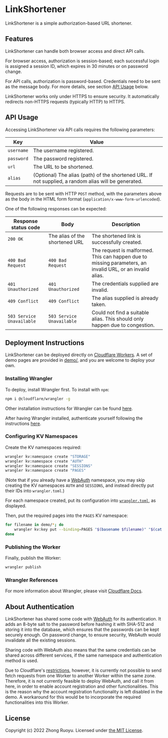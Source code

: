 # LinkShortener

LinkShortener is a simple authorization-based URL shortener.

## Features

LinkShortener can handle both browser access and direct API calls.

For browser access, authorization is session-based; each successful login is assigned a session ID, which expires in 30 minutes or on password change.

For API calls, authorization is password-based. Credentials need to be sent as the message body. For more details, see section [API Usage](#api-usage) below.

LinkShortener works only under HTTPS to ensure security. It automatically redirects non-HTTPS requests (typically HTTP) to HTTPS.

## API Usage

Accessing LinkShortener via API calls requires the following parameters:

| Key        | Value                                                                                                |
| ---------- | ---------------------------------------------------------------------------------------------------- |
| `username` | The username registered.                                                                             |
| `password` | The password registered.                                                                             |
| `url`      | The URL to be shortened.                                                                             |
| `alias`    | (Optional) The alias (path) of the shortened URL. If not supplied, a random alias will be generated. |

Requests are to be sent with HTTP `POST` method, with the parameters above as the body in the HTML form format (`application/x-www-form-urlencoded`).

One of the following responses can be expected:

| Response status code      | Body                           | Description                                                                                               |
| ------------------------- | ------------------------------ | --------------------------------------------------------------------------------------------------------- |
| `200 OK`                  | The alias of the shortened URL | The shortened link is successfully created.                                                               |
| `400 Bad Request`         | `400 Bad Request`              | The request is malformed. This can happen due to missing parameters, an invalid URL, or an invalid alias. |
| `401 Unauthorized`        | `401 Unauthorized`             | The credentials supplied are invalid.                                                                     |
| `409 Conflict`            | `409 Conflict`                 | The alias supplied is already taken.                                                                      |
| `503 Service Unavailable` | `503 Service Unavailable`      | Could not find a suitable alias. This should only happen due to congestion.                               |

## Deployment Instructions

LinkShortener can be deployed directly on [Cloudflare Workers](https://workers.cloudflare.com). A set of demo pages are provided in [demo/](demo/), and you are welcome to deploy your own.

### Installing Wrangler

To deploy, install Wrangler first. To install with `npm`:

```bash
npm i @cloudflare/wrangler -g
```

Other installation instructions for Wrangler can be found [here](https://developers.cloudflare.com/workers/cli-wrangler/install-update/).

After having Wrangler installed, authenticate yourself following the instructions [here](https://developers.cloudflare.com/workers/cli-wrangler/authentication/).

### Configuring KV Namespaces

Create the KV namespaces required:

```bash
wrangler kv:namespace create "STORAGE"
wrangler kv:namespace create "AUTH"
wrangler kv:namespace create "SESSIONS"
wrangler kv:namespace create "PAGES"
```

(Note that if you already have a [WebAuth](https://github.com/ZhongRuoyu/WebAuth) namespace, you may skip creating the KV namespaces `AUTH` and `SESSIONS`, and instead directly put their IDs into `wrangler.toml`.)

For each namespace created, put its configuration into [`wrangler.toml`](wrangler.toml), as displayed.

Then, put the required pages into the `PAGES` KV namespace:

```bash
for filename in demo/*; do
    wrangler kv:key put --binding=PAGES "$(basename $filename)" "$(cat $filename)"
done
```

### Publishing the Worker

Finally, publish the Worker:

```bash
wrangler publish
```

### Wrangler References

For more information about Wrangler, please visit [Cloudflare Docs](https://developers.cloudflare.com/workers/cli-wrangler/).

## About Authentication

LinkShortener has shared some code with [WebAuth](https://github.com/ZhongRuoyu/WebAuth) for its authentication. It adds an 8-byte salt to the password before hashing it with SHA-512 and storing it into the database, which ensures that the passwords can be kept securely enough. On password change, to ensure security, WebAuth would invalidate all the existing sessions.

Sharing code with WebAuth also means that the same credentials can be shared across different services, if the same namespace and authentication method is used.

Due to Cloudflare's [restrictions](https://developers.cloudflare.com/workers/runtime-apis/fetch/), however, it is currently not possible to send fetch requests from one Worker to another Worker within the same zone. Therefore, it is not currently feasible to deploy WebAuth, and call it from here, in order to enable account registration and other functionalities. This is the reason why the account registration functionality is left disabled in the demo. A workaround for this would be to incorporate the required functionalities into this Worker.

## License

Copyright (c) 2022 Zhong Ruoyu. Licensed under [the MIT License](LICENSE).

